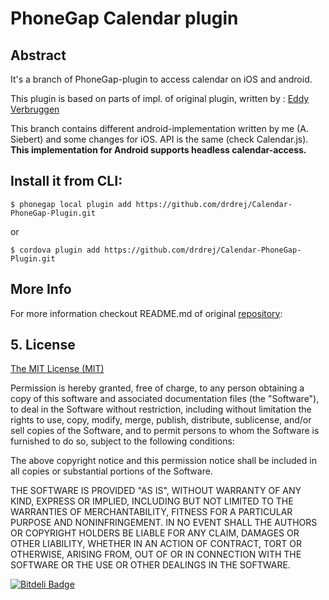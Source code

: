 # PhoneGap Calendar plugin

## Abstract
 
It's a branch of PhoneGap-plugin to access calendar on iOS and android. 
 
This plugin is based on parts of impl. of original plugin, written by : [Eddy Verbruggen](http://www.x-services.nl)


This branch contains different android-implementation written by me (A. Siebert) and some changes for iOS.
API is the same (check Calendar.js). **This implementation for Android supports headless calendar-access.**  


## Install it from CLI:

```
$ phonegap local plugin add https://github.com/drdrej/Calendar-PhoneGap-Plugin.git
```
or
```
$ cordova plugin add https://github.com/drdrej/Calendar-PhoneGap-Plugin.git
```

## More Info

For more information checkout README.md of original [repository](https://github.com/EddyVerbruggen/Calendar-PhoneGap-Plugin):


## 5. License

[The MIT License (MIT)](http://www.opensource.org/licenses/mit-license.html)

Permission is hereby granted, free of charge, to any person obtaining a copy
of this software and associated documentation files (the "Software"), to deal
in the Software without restriction, including without limitation the rights
to use, copy, modify, merge, publish, distribute, sublicense, and/or sell
copies of the Software, and to permit persons to whom the Software is
furnished to do so, subject to the following conditions:

The above copyright notice and this permission notice shall be included in
all copies or substantial portions of the Software.

THE SOFTWARE IS PROVIDED "AS IS", WITHOUT WARRANTY OF ANY KIND, EXPRESS OR
IMPLIED, INCLUDING BUT NOT LIMITED TO THE WARRANTIES OF MERCHANTABILITY,
FITNESS FOR A PARTICULAR PURPOSE AND NONINFRINGEMENT. IN NO EVENT SHALL THE
AUTHORS OR COPYRIGHT HOLDERS BE LIABLE FOR ANY CLAIM, DAMAGES OR OTHER
LIABILITY, WHETHER IN AN ACTION OF CONTRACT, TORT OR OTHERWISE, ARISING FROM,
OUT OF OR IN CONNECTION WITH THE SOFTWARE OR THE USE OR OTHER DEALINGS IN
THE SOFTWARE.


[![Bitdeli Badge](https://d2weczhvl823v0.cloudfront.net/EddyVerbruggen/calendar-phonegap-plugin/trend.png)](https://bitdeli.com/free "Bitdeli Badge")

